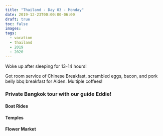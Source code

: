 ```yaml
---
title: "Thailand - Day 03 - Monday"
date: 2019-12-23T00:00:00-06:00
draft: true
toc: false
images:
tags: 
  - vacation
  - thailand
  - 2019
  - 2020
---
```


Woke up after sleeping for 13-14 hours! 

Got room service of Chinese Breakfast, scrambled eggs, bacon, and pork belly bbq breakfast for Aiden.  Multiple coffees!

### Private Bangkok tour with our guide Eddie!

#### Boat Rides

#### Temples

#### Flower Market
